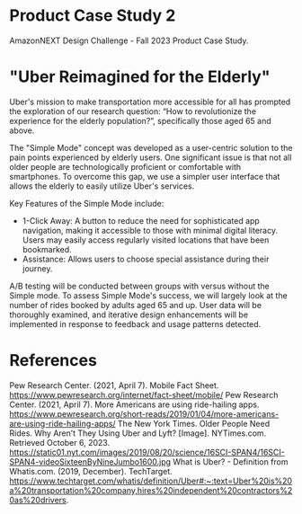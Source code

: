 # Product Case Study 2
AmazonNEXT Design Challenge - Fall 2023 Product Case Study.

# "Uber Reimagined for the Elderly"

Uber's mission to make transportation more accessible for all has prompted the exploration of our research question: “How to revolutionize the experience for the elderly population?”, specifically those aged 65 and above. 

The "Simple Mode" concept was developed as a user-centric solution to the pain points experienced by elderly users. One significant issue is that not all older people are technologically proficient or comfortable with smartphones. To overcome this gap, we use a simpler user interface that allows the elderly to easily utilize Uber's services.

Key Features of the Simple Mode include:
- 1-Click Away: A button to reduce the need for sophisticated app navigation, making it accessible to those with minimal digital literacy. Users may easily access regularly visited locations that have been bookmarked.
- Assistance: Allows users to choose special assistance during their journey.

A/B testing will be conducted between groups with versus without the Simple mode. To assess Simple Mode's success, we will largely look at the number of rides booked by adults aged 65 and up. User data will be thoroughly examined, and iterative design enhancements will be implemented in response to feedback and usage patterns detected.

# References
Pew Research Center. (2021, April 7). Mobile Fact Sheet. https://www.pewresearch.org/internet/fact-sheet/mobile/
Pew Research Center. (2021, April 7). More Americans are using ride-hailing apps. https://www.pewresearch.org/short-reads/2019/01/04/more-americans-are-using-ride-hailing-apps/
The New York Times. Older People Need Rides. Why Aren’t They Using Uber and Lyft? [Image]. NYTimes.com. Retrieved October 6, 2023. https://static01.nyt.com/images/2019/08/20/science/16SCI-SPAN4/16SCI-SPAN4-videoSixteenByNineJumbo1600.jpg 
What is Uber? - Definition from Whatis.com. (2019, December). TechTarget. https://www.techtarget.com/whatis/definition/Uber#:~:text=Uber%20is%20a%20transportation%20company,hires%20independent%20contractors%20as%20drivers.
